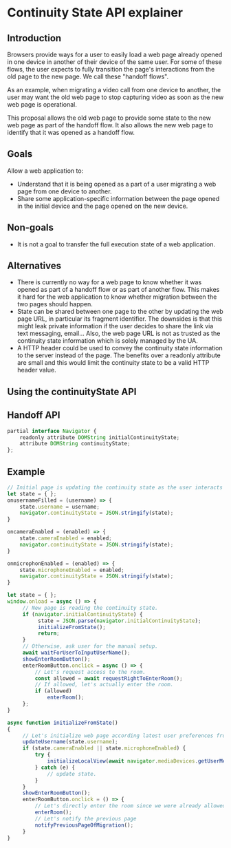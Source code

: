 # Continuity State API explainer

## Introduction

Browsers provide ways for a user to easily load a web page already opened in one device in another of their device of the same user.
For some of these flows, the user expects to fully transition the page's interactions from the old page to the new page.
We call these "handoff flows".

As an example, when migrating a video call from one device to another, the user may want the old web page to stop capturing video
as soon as the new web page is operational.

This proposal allows the old web page to provide some state to the new web page as part of the handoff flow.
It also allows the new web page to identify that it was opened as a handoff flow.

## Goals 

Allow a web application to: 
* Understand that it is being opened as a part of a user migrating a web page from one device to another.
* Share some application-specific information between the page opened in the initial device and the page
  opened on the new device.

## Non-goals

* It is not a goal to transfer the full execution state of a web application.

## Alternatives

* There is currently no way for a web page to know whether it was opened as part of a handoff flow or as part of another flow.
  This makes it hard for the web application to know whether migration between the two pages should happen.
* State can be shared between one page to the other by updating the web page URL, in particular its fragment identifier.
  The downsides is that this might leak private information if the user decides to share the link via text messaging, email...
  Also, the web page URL is not as trusted as the continuity state information which is solely managed by the UA.
* A HTTP header could be used to convey the continuity state information to the server instead of the page.
  The benefits over a readonly attribute are small and this would limit the continuity state to be a valid HTTP header value.


## Using the continuityState API

## Handoff API

```js
partial interface Navigator {
    readonly attribute DOMString initialContinuityState;
    attribute DOMString continuityState;
};
```

## Example

```js
// Initial page is updating the continuity state as the user interacts with the page.
let state = { };
onusernameFilled = (username) => {
    state.username = username;
    navigator.continuityState = JSON.stringify(state);
}

oncameraEnabled = (enabled) => {
    state.cameraEnabled = enabled;
    navigator.continuityState = JSON.stringify(state);
}

onmicrophonEnabled = (enabled) => {
    state.microphoneEnabled = enabled;
    navigator.continuityState = JSON.stringify(state);
}
```

```js
let state = { };
window.onload = async () => {
     // New page is reading the continuity state.
     if (navigator.initialContinuityState) {
          state = JSON.parse(navigator.initialContinuityState);
          initializeFromState();
          return;
     }
     // Otherwise, ask user for the manual setup.
     await waitForUserToInputUserName();
     showEnterRoomButton();
     enterRoomButton.onclick = async () => {
         // Let's request access to the room.
         const allowed = await requestRightToEnterRoom();
         // If allowed, let's actually enter the room.
         if (allowed)
             enterRoom();
     };
}

async function initializeFromState()
{
     // Let's initialize web page according latest user preferences from the old page.
     updateUsername(state.username);
     if (state.cameraEnabled || state.microphoneEnabled) {
         try {
             initializeLocalView(await navigator.mediaDevices.getUserMedia({ audio: state.microphoneEnabled, video: state.cameraEnabled });
         } catch (e) {
             // update state.
         }
     }
     showEnterRoomButton();
     enterRoomButton.onclick = () => {
         // Let's directly enter the room since we were already allowed in the previous page.
         enterRoom();
         // Let's notify the previous page
         notifyPreviousPageOfMigration();
     }
}
```

